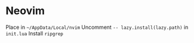 # Neovim
Place in `~/AppData/Local/nvim`
Uncomment `-- lazy.install(lazy.path)` in `init.lua`
Install `ripgrep`
